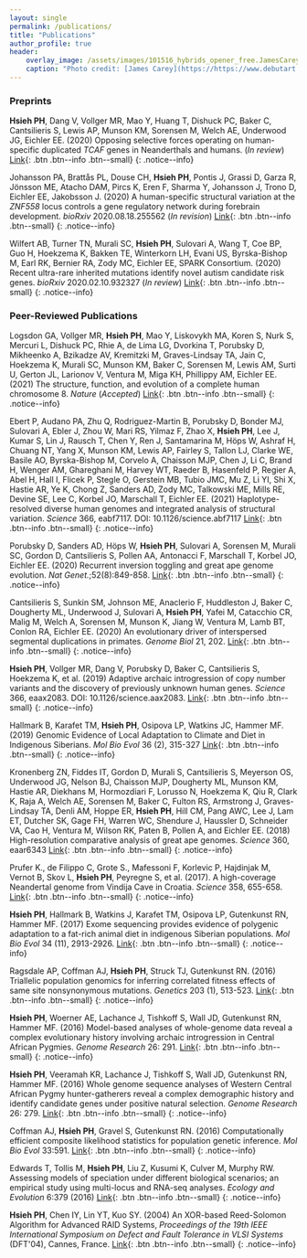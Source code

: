 ```yaml
---
layout: single
permalink: /publications/
title: "Publications"
author_profile: true
header:
    overlay_image: /assets/images/101516_hybrids_opener_free.JamesCarey.v5.png
    caption: "Photo credit: [James Carey](https://https://www.debutart.com/artist/james-carey)"
---
```

### Preprints

**Hsieh PH**, Dang V, Vollger MR, Mao Y, Huang T, Dishuck PC, Baker C, Cantsilieris S, Lewis AP, Munson KM, Sorensen M, Welch AE, Underwood JG, Eichler EE. (2020) Opposing selective forces operating on human-specific duplicated *TCAF* genes in Neanderthals and humans. (*In review*) [Link](https://assets.researchsquare.com/files/rs-77798/v1_stamped.pdf){: .btn .btn--info .btn--small}
{: .notice--info}

Johansson PA, Brattås PL, Douse CH, **Hsieh PH**, Pontis J, Grassi D, Garza R, Jönsson ME, Atacho DAM, Pircs K, Eren F, Sharma Y, Johansson J, Trono D, Eichler EE, Jakobsson J. (2020) A human-specific structural variation at the *ZNF558* locus controls a gene regulatory network during forebrain development. *bioRxiv* 2020.08.18.255562 (*In revision*) [Link](https://doi.org/10.1101/2020.08.18.255562){: .btn .btn--info .btn--small}
{: .notice--info}

Wilfert AB, Turner TN, Murali SC, **Hsieh PH**, Sulovari A, Wang T, Coe BP, Guo H, Hoekzema K, Bakken TE, Winterkorn LH, Evani US, Byrska-Bishop M, Earl RK, Bernier RA, Zody MC, Eichler EE, SPARK Consortium. (2020) Recent ultra-rare inherited mutations identify novel autism candidate risk genes. *bioRxiv* 2020.02.10.932327 (*In review*) [Link](https://doi.org/10.1101/2020.02.10.932327){: .btn .btn--info .btn--small}
{: .notice--info}


### Peer-Reviewed Publications

Logsdon GA, Vollger MR, **Hsieh PH**, Mao Y, Liskovykh MA, Koren S, Nurk S, Mercuri L, Dishuck PC, Rhie A, de Lima LG, Dvorkina T, Porubsky D, Mikheenko A, Bzikadze AV, Kremitzki M, Graves-Lindsay TA, Jain C, Hoekzema K, Murali SC, Munson KM, Baker C, Sorensen M, Lewis AM, Surti U, Gerton JL, Larionov V, Ventura M, Miga KH, Phillippy AM, Eichler EE. (2021) The structure, function, and evolution of a complete human chromosome 8. *Nature* (*Accepted*) [Link](https://www.biorxiv.org/content/10.1101/2020.09.08.285395v1.abstract){: .btn .btn--info .btn--small}
{: .notice--info}

Ebert P, Audano PA, Zhu Q, Rodriguez-Martin B, Porubsky D, Bonder MJ, Sulovari A, Ebler J, Zhou W, Mari RS, Yilmaz F, Zhao X, **Hsieh PH**, Lee J, Kumar S, Lin J, Rausch T, Chen Y, Ren J, Santamarina M, Höps W, Ashraf H, Chuang NT, Yang X, Munson KM, Lewis AP, Fairley S, Tallon LJ, Clarke WE, Basile AO, Byrska-Bishop M, Corvelo A, Chaisson MJP, Chen J, Li C, Brand H, Wenger AM, Ghareghani M, Harvey WT, Raeder B, Hasenfeld P, Regier A, Abel H, Hall I, Flicek P, Stegle O, Gerstein MB, Tubio JMC, Mu Z, Li YI, Shi X, Hastie AR, Ye K, Chong Z, Sanders AD, Zody MC, Talkowski ME, Mills RE, Devine SE, Lee C, Korbel JO, Marschall T, Eichler EE. (2021) Haplotype-resolved diverse human genomes and integrated analysis of structural variation. *Science* 366, eabf7117. DOI: 10.1126/science.abf7117 [Link](https://science.sciencemag.org/content/early/2021/02/24/science.abf7117){: .btn .btn--info .btn--small}
{: .notice--info}

Porubsky D, Sanders AD, Höps W, **Hsieh PH**, Sulovari A, Sorensen M, Murali SC, Gordon D, Cantsilieris S, Pollen AA, Antonacci F, Marschall T, Korbel JO, Eichler EE. (2020) Recurrent inversion toggling and great ape genome evolution. *Nat Genet.*;52(8):849-858. [Link](https://www.nature.com/articles/s41588-020-0646-x){: .btn .btn--info .btn--small}
{: .notice--info}

Cantsilieris S, Sunkin SM, Johnson ME, Anaclerio F, Huddleston J, Baker C, Dougherty ML, Underwood J, Sulovari A, **Hsieh PH**, Yafei M, Catacchio CR, Malig M, Welch A, Sorensen M, Munson K, Jiang W, Ventura M, Lamb BT, Conlon RA, Eichler EE. (2020) An evolutionary driver of interspersed segmental duplications in primates. *Genome Biol* 21, 202. [Link](https://doi.org/10.1186/s13059-020-02074-4){: .btn .btn--info .btn--small}
{: .notice--info}

**Hsieh PH**, Vollger MR, Dang V, Porubsky D, Baker C, Cantsilieris S, Hoekzema K, et al. (2019) Adaptive archaic introgression of copy number variants and the discovery of previously unknown human genes. *Science* 366, eaax2083. DOI: 10.1126/science.aax2083. [Link](https://science.sciencemag.org/content/366/6463/eaax2083){: .btn .btn--info .btn--small}
{: .notice--info}

Hallmark B, Karafet TM, **Hsieh PH**, Osipova LP, Watkins JC, Hammer MF. (2019) Genomic Evidence of Local Adaptation to Climate and Diet in Indigenous Siberians. *Mol Bio Evol* 36 (2), 315-327 [Link](https://pubmed.ncbi.nlm.nih.gov/30428071/){: .btn .btn--info .btn--small}
{: .notice--info}

Kronenberg ZN, Fiddes IT, Gordon D, Murali S, Cantsilieris S, Meyerson OS, Underwood JG, Nelson BJ, Chaisson MJP, Dougherty ML, Munson KM, Hastie AR, Diekhans M, Hormozdiari F, Lorusso N, Hoekzema K, Qiu R, Clark K, Raja A, Welch AE, Sorensen M, Baker C, Fulton RS, Armstrong J, Graves-Lindsay TA, Denli AM, Hoppe ER, **Hsieh PH**, Hill CM, Pang AWC, Lee J, Lam ET, Dutcher SK, Gage FH, Warren WC, Shendure J, Haussler D, Schneider VA, Cao H, Ventura M, Wilson RK, Paten B, Pollen A, and Eichler EE. (2018) High-resolution comparative analysis of great ape genomes. *Science* 360, eaar6343 [Link](https://pubmed.ncbi.nlm.nih.gov/29880660/){: .btn .btn--info .btn--small}
{: .notice--info}

Prufer K., de Filippo C, Grote S., Mafessoni F, Korlevic P, Hajdinjak M, Vernot B, Skov L, **Hsieh PH**, Peyregne S, et al. (2017). A high-coverage Neandertal genome from Vindija Cave in Croatia. *Science* 358, 655-658. [Link](https://pubmed.ncbi.nlm.nih.gov/28982794/){: .btn .btn--info .btn--small}
{: .notice--info}

**Hsieh PH**, Hallmark B, Watkins J, Karafet TM, Osipova LP, Gutenkunst RN, Hammer MF. (2017) Exome sequencing provides evidence of polygenic adaptation to a fat-rich animal diet in indigenous Siberian populations. *Mol Bio Evol* 34 (11), 2913-2926. [Link](https://academic.oup.com/mbe/article/34/11/2913/4098817){: .btn .btn--info .btn--small}
{: .notice--info}

Ragsdale AP, Coffman AJ, **Hsieh PH**, Struck TJ, Gutenkunst RN. (2016) Triallelic population genomics for inferring correlated fitness effects of same site nonsynonymous mutations. *Genetics* 203 (1), 513-523. [Link](https://pubmed.ncbi.nlm.nih.gov/27029732/){: .btn .btn--info .btn--small}
{: .notice--info}

**Hsieh PH**, Woerner AE, Lachance J, Tishkoff S, Wall JD, Gutenkunst RN, Hammer MF. (2016) Model-based analyses of whole-genome data reveal a complex evolutionary history involving archaic introgression in Central African Pygmies. *Genome Research* 26: 291. [Link](https://genome.cshlp.org/content/26/3/291.short){: .btn .btn--info .btn--small}
{: .notice--info}

**Hsieh PH**, Veeramah KR, Lachance J, Tishkoff S, Wall JD, Gutenkunst RN, Hammer MF. (2016) Whole genome sequence analyses of Western Central African Pygmy hunter-gatherers reveal a complex demographic history and identify candidate genes under positive natural selection. *Genome Research* 26: 279. [Link](https://www.ncbi.nlm.nih.gov/pmc/articles/PMC4772012/){: .btn .btn--info .btn--small}
{: .notice--info}

Coffman AJ, **Hsieh PH**, Gravel S, Gutenkunst RN. (2016) Computationally efficient composite likelihood statistics for population genetic inference. *Mol Bio Evol* 33:591. [Link](https://academic.oup.com/mbe/article/33/2/591/2579696){: .btn .btn--info .btn--small}
{: .notice--info}

Edwards T, Tollis M, **Hsieh PH**, Liu Z, Kusumi K, Culver M, Murphy RW. Assessing models of speciation under different biological scenarios; an empirical study using multi-locus and RNA-seq analyses. *Ecology and Evolution* 6:379 (2016) [Link](https://onlinelibrary.wiley.com/doi/abs/10.1002/ece3.1865){: .btn .btn--info .btn--small}
{: .notice--info}

**Hsieh PH**, Chen IY, Lin YT, Kuo SY. (2004) An XOR-based Reed-Solomon Algorithm for Advanced RAID Systems, *Proceedings of the 19th IEEE International Symposium on Defect and Fault Tolerance in VLSI Systems* (DFT'04), Cannes, France. [Link](https://ieeexplore.ieee.org/abstract/document/1347837){: .btn .btn--info .btn--small}
{: .notice--info}

